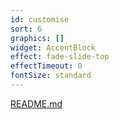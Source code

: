 ```yaml
---
id: customise
sort: 6
graphics: []
widget: AccentBlock
effect: fade-slide-top
effectTimeout: 0
fontSize: standard
---
```

[README.md](https://github.com/awesome1888/gatsby-starter-grayscale-promo/blob/master/README.md)
